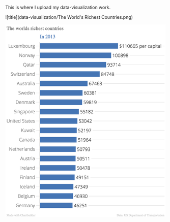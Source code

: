 This is where I upload my data-visualization work.

![title](data-visualization/The World's Richest Countries.png)

![title](https://github.com/jayeonlee/data-visualization/blob/master/The%20World's%20Richest%20Countries.png?raw=true)
